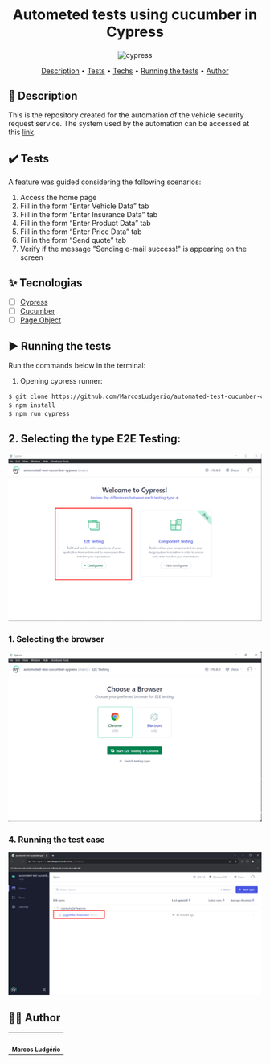<div align="center" display="flex" style="justify-content:flex-start;">
<h1>  Autometed tests using cucumber in Cypress </h1>
</div>
<div align="center" display="flex" style="justify-content:flex-start;">
      <img align="center" alt="cypress" src="https://cloud.githubusercontent.com/assets/1268976/20607953/d7ae489c-b24a-11e6-9cc4-91c6c74c5e88.png" />
</div>

<p align="center">
 <a href="#desc">Description</a> •
 <a href="#features">Tests</a> •
 <a href="#tecnologias">Techs</a> • 
 <a href="#executando">Running the tests</a> • 
 <a href="#autor">Author</a>
</p>

<div id="desc"/>

## 📝 Description
This is the repository created for the automation of the vehicle security request service. The system used by the automation can be accessed at this [link](http://sampleapp.tricentis.com/101/app.php).

<div id="features" />

## ✔️ Tests
A feature was guided considering the following scenarios:
1. Access the home page
2. Fill in the form “Enter Vehicle Data” tab
3. Fill in the form “Enter Insurance Data” tab
4. Fill in the form “Enter Product Data” tab
5. Fill in the form “Enter Price Data” tab
6. Fill in the form “Send quote” tab
7. Verify if the message "Sending e-mail success!" is appearing on the screen


<div id="tecnologias"/>

## ✨ Tecnologias

-   [ ] [Cypress](https://www.cypress.io/)
-   [ ] [Cucumber](https://cucumber.io/)
-   [ ] [Page Object](https://selenium-python.readthedocs.io/page-objects.html)
  
<div id="executando" />

## ▶️ Running the tests

Run the commands below in the terminal:

1. Opening cypress runner:
```sh
$ git clone https://github.com/MarcosLudgerio/automated-test-cucumber-cypress.git
$ npm install
$ npm run cypress
```
## 2. Selecting the type E2E Testing:
![Select type text](https://raw.githubusercontent.com/MarcosLudgerio/automated-test-cucumber-cypress/main/screenshots/selecting-type-test.png)

### 1. Selecting the browser
![Select the browser](https://raw.githubusercontent.com/MarcosLudgerio/automated-test-cucumber-cypress/main/screenshots/selecting-browser.png)

### 4. Running the test case
![Running a test case](https://raw.githubusercontent.com/MarcosLudgerio/automated-test-cucumber-cypress/main/screenshots/running-feature.png)

<div id="autor" />

## 👩‍💻 Author 

<table>
   <tr>
     <td align="center" display="flex" style="justify-content:center;">
        <a href="https://github.com/MarcosLudgerio">
         <img style="border-radius: 50%;" src="https://avatars0.githubusercontent.com/u/43012976?s=460&u=1163c04d9f35b577063b3f6550ae520c4dd2f866&v=4" width="100px;" alt=""/>
        </a>
        <br/><sub><b>Marcos Ludgério</b></sub>
     </td>
   </tr>
</table>

